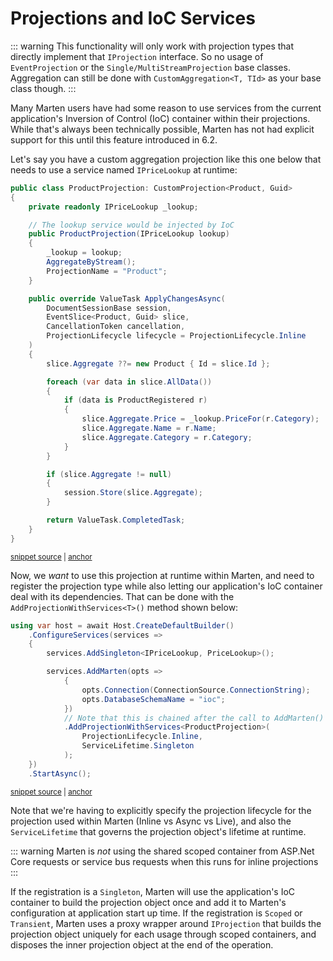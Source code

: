 # Projections and IoC Services

::: warning
This functionality will only work with projection types that directly implement that `IProjection`
interface. So no usage of `EventProjection` or the `Single/MultiStreamProjection` base classes. Aggregation
can still be done with `CustomAggregation<T, TId>` as your base class though.
:::

Many Marten users have had some reason to use services from the current application's Inversion of Control (IoC) container
within their projections. While that's always been technically possible, Marten has not had explicit support for this
until this feature introduced in 6.2.

Let's say you have a custom aggregation projection like this one below that needs to use a service named
`IPriceLookup` at runtime:

<!-- snippet: sample_ProductProjection -->
<a id='snippet-sample_productprojection'></a>
```cs
public class ProductProjection: CustomProjection<Product, Guid>
{
    private readonly IPriceLookup _lookup;

    // The lookup service would be injected by IoC
    public ProductProjection(IPriceLookup lookup)
    {
        _lookup = lookup;
        AggregateByStream();
        ProjectionName = "Product";
    }

    public override ValueTask ApplyChangesAsync(
        DocumentSessionBase session,
        EventSlice<Product, Guid> slice,
        CancellationToken cancellation,
        ProjectionLifecycle lifecycle = ProjectionLifecycle.Inline
    )
    {
        slice.Aggregate ??= new Product { Id = slice.Id };

        foreach (var data in slice.AllData())
        {
            if (data is ProductRegistered r)
            {
                slice.Aggregate.Price = _lookup.PriceFor(r.Category);
                slice.Aggregate.Name = r.Name;
                slice.Aggregate.Category = r.Category;
            }
        }

        if (slice.Aggregate != null)
        {
            session.Store(slice.Aggregate);
        }

        return ValueTask.CompletedTask;
    }
}
```
<sup><a href='https://github.com/JasperFx/marten/blob/master/src/EventSourcingTests/Projections/projections_with_IoC_services.cs#L381-L423' title='Snippet source file'>snippet source</a> | <a href='#snippet-sample_productprojection' title='Start of snippet'>anchor</a></sup>
<!-- endSnippet -->

Now, we *want* to use this projection at runtime within Marten, and need to register the projection
type while also letting our application's IoC container deal with its dependencies. That can be
done with the `AddProjectionWithServices<T>()` method shown below:

<!-- snippet: sample_registering_projection_built_by_services -->
<a id='snippet-sample_registering_projection_built_by_services'></a>
```cs
using var host = await Host.CreateDefaultBuilder()
    .ConfigureServices(services =>
    {
        services.AddSingleton<IPriceLookup, PriceLookup>();

        services.AddMarten(opts =>
            {
                opts.Connection(ConnectionSource.ConnectionString);
                opts.DatabaseSchemaName = "ioc";
            })
            // Note that this is chained after the call to AddMarten()
            .AddProjectionWithServices<ProductProjection>(
                ProjectionLifecycle.Inline,
                ServiceLifetime.Singleton
            );
    })
    .StartAsync();
```
<sup><a href='https://github.com/JasperFx/marten/blob/master/src/EventSourcingTests/Projections/projections_with_IoC_services.cs#L65-L85' title='Snippet source file'>snippet source</a> | <a href='#snippet-sample_registering_projection_built_by_services' title='Start of snippet'>anchor</a></sup>
<!-- endSnippet -->

Note that we're having to explicitly specify the projection lifecycle for the projection used within
Marten (Inline vs Async vs Live), and also the `ServiceLifetime` that governs the projection object's
lifetime at runtime.

::: warning
Marten is *not* using the shared scoped container from ASP.Net Core requests or service bus
requests when this runs for inline projections
:::

If the registration is a `Singleton`, Marten will use the application's IoC container to build the
projection object once and add it to Marten's configuration at application start up time. If the
registration is `Scoped` or `Transient`, Marten uses a proxy wrapper around `IProjection` that builds
the projection object uniquely for each usage through scoped containers, and disposes the inner projection
object at the end of the operation.
